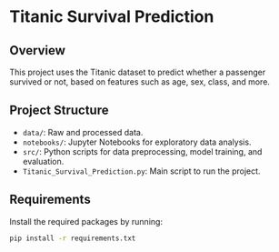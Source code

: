 # Titanic Survival Prediction

## Overview
This project uses the Titanic dataset to predict whether a passenger survived or not, based on features such as age, sex, class, and more.

## Project Structure
- `data/`: Raw and processed data.
- `notebooks/`: Jupyter Notebooks for exploratory data analysis.
- `src/`: Python scripts for data preprocessing, model training, and evaluation.
- `Titanic_Survival_Prediction.py`: Main script to run the project.

## Requirements
Install the required packages by running:

```bash
pip install -r requirements.txt
